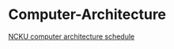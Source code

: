 # Computer-Architecture
[NCKU computer architecture schedule](http://wiki.csie.ncku.edu.tw/arch/schedule)
